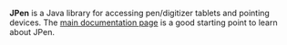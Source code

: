 **JPen** is a Java library for accessing pen/digitizer tablets and pointing devices. The [main documentation page](http://jpen.sf.net) is a good starting point to learn about JPen.
